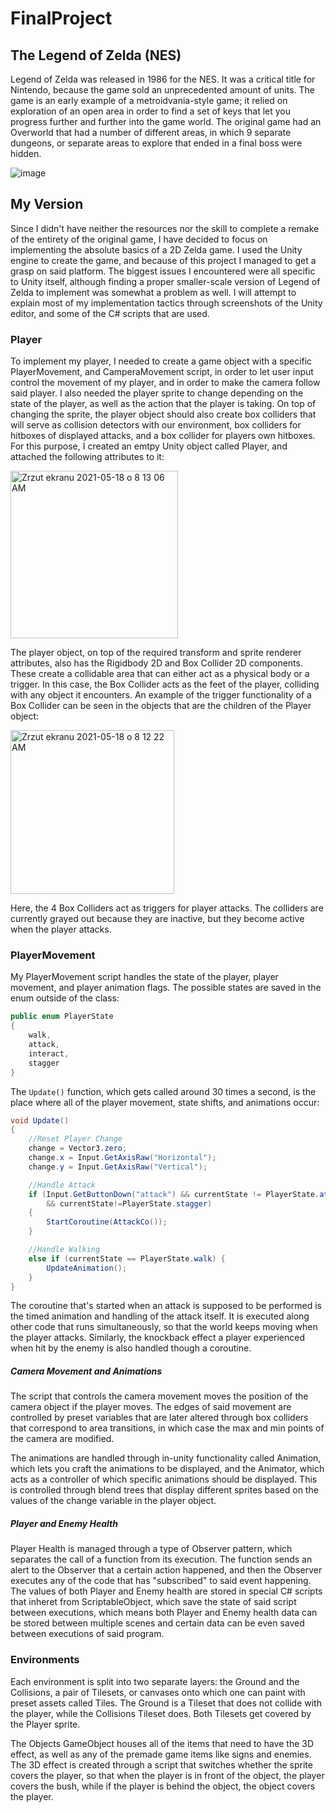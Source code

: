 # FinalProject

## The Legend of Zelda (NES)
Legend of Zelda was released in 1986 for the NES. It was a critical title for Nintendo, because the game sold an unprecedented amount of units. The game is an early example of a metroidvania-style game; it relied on exploration of an open area in order to find a set of keys that let you progress further and further into the game world. The original game had an Overworld that had a number of different areas, in which 9 separate dungeons, or separate areas to explore that ended in a final boss were hidden. 

![image](https://user-images.githubusercontent.com/60623457/118228099-a3e85980-b457-11eb-9cec-fb1108662af6.png)

## My Version
Since I didn't have neither the resources nor the skill to complete a remake of the entirety of the original game, I have decided to focus on implementing the absolute basics of a 2D Zelda game. I used the Unity engine to create the game, and because of this project I managed to get a grasp on said platform. The biggest issues I encountered were all specific to Unity itself, although finding a proper smaller-scale version of Legend of Zelda to implement was somewhat a problem as well. I will attempt to explain most of my implementation tactics through screenshots of the Unity editor, and some of the C# scripts that are used.
### Player
To implement my player, I needed to create a game object with a specific PlayerMovement, and CamperaMovement script, in order to let user input control the movement of my player, and in order to make the camera follow said player. I also needed the player sprite to change depending on the state of the player, as well as the action that the player is taking. On top of changing the sprite, the player object should also create box colliders that will serve as collision detectors with our environment, box colliders for hitboxes of displayed attacks, and a box collider for players own hitboxes. For this purpose, I created an emtpy Unity object called Player, and attached the following attributes to it:

<img width="268" alt="Zrzut ekranu 2021-05-18 o 8 13 06 AM" src="https://user-images.githubusercontent.com/60623457/118648931-e8a22680-b7b0-11eb-97f0-81093b0ead54.png">

The player object, on top of the required transform and sprite renderer attributes, also has the Rigidbody 2D and Box Collider 2D components. These create a collidable area that can either act as a physical body or a trigger. In this case, the Box Collider acts as the feet of the player, colliding with any object it encounters. An example of the trigger functionality of a Box Collider can be seen in the objects that are the children of the Player object:

<img width="262" alt="Zrzut ekranu 2021-05-18 o 8 12 22 AM" src="https://user-images.githubusercontent.com/60623457/118649334-636b4180-b7b1-11eb-87bb-094a7f256794.png">

Here, the 4 Box Colliders act as triggers for player attacks. The colliders are currently grayed out because they are inactive, but they become active when the player attacks.

### PlayerMovement
My PlayerMovement script handles the state of the player, player movement, and player animation flags. The possible states are saved in the enum outside of the class:
```C#
public enum PlayerState
{
    walk,
    attack,
    interact,
    stagger
}
```
The `Update()` function, which gets called around 30 times a second, is the place where all of the player movement, state shifts, and animations occur:
```C#
void Update()
{
    //Reset Player Change
    change = Vector3.zero;
    change.x = Input.GetAxisRaw("Horizontal");
    change.y = Input.GetAxisRaw("Vertical");

    //Handle Attack
    if (Input.GetButtonDown("attack") && currentState != PlayerState.attack
        && currentState!=PlayerState.stagger)
    {
        StartCoroutine(AttackCo());
    }

    //Handle Walking
    else if (currentState == PlayerState.walk) {
        UpdateAnimation();
    }
}
```
The coroutine that's started when an attack is supposed to be performed is the timed animation and handling of the attack itself. It is executed along other code that runs simultaneously, so that the world keeps moving when the player attacks. Similarly, the knockback effect a player experienced when hit by the enemy is also handled though a coroutine.

##### Camera Movement and Animations
The script that controls the camera movement moves the position of the camera object if the player moves. The edges of said movement are controlled by preset variables that are later altered through box colliders that correspond to area transitions, in which case the max and min points of the camera are modified.

The animations are handled through in-unity functionality called Animation, which lets you craft the animations to be displayed, and the Animator, which acts as a controller of which specific animations should be displayed. This is controlled through blend trees that display different sprites based on the values of the change variable in the player object.

##### Player and Enemy Health
Player Health is managed through a type of Observer pattern, which separates the call of a function from its execution. The function sends an alert to the Observer that a certain action happened, and then the Observer executes any of the code that has "subscribed" to said event happening. The values of both Player and Enemy health are stored in special C# scripts that inheret from ScriptableObject, which save the state of said script between executions, which means both Player and Enemy health data can be stored between multiple scenes and certain data can be even saved between executions of said program.

### Environments
Each environment is split into two separate layers: the Ground and the Collisions, a pair of Tilesets, or canvases onto which one can paint with preset assets called Tiles. The Ground is a Tileset that does not collide with the player, while the Collisions Tileset does. Both Tilesets get covered by the Player sprite.

The Objects GameObject houses all of the items that need to have the 3D effect, as well as any of the premade game items like signs and enemies. The 3D effect is created through a script that switches whether the sprite covers the player, so that when the player is in front of the object, the player covers the bush, while if the player is behind the object, the object covers the player. 
